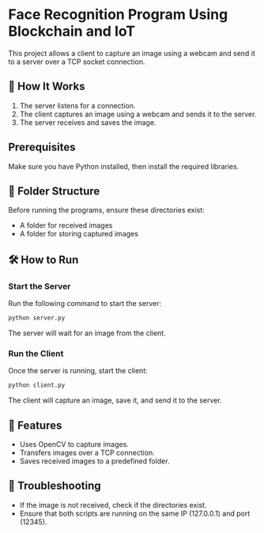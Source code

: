 # Face Recognition Program Using Blockchain and IoT

This project allows a client to capture an image using a webcam and send it to a server over a TCP socket connection.  

## 📌 How It Works  
1. The server listens for a connection.  
2. The client captures an image using a webcam and sends it to the server.  
3. The server receives and saves the image.  

## Prerequisites  
Make sure you have Python installed, then install the required libraries.

## 📂 Folder Structure
Before running the programs, ensure these directories exist:
- A folder for received images
- A folder for storing captured images

## 🛠 How to Run
### Start the Server
Run the following command to start the server:
```bash
python server.py
```
The server will wait for an image from the client.

### Run the Client
Once the server is running, start the client:
```bash
python client.py
```
The client will capture an image, save it, and send it to the server.

## 🎯 Features
- Uses OpenCV to capture images.
- Transfers images over a TCP connection.
- Saves received images to a predefined folder.

## 🔧 Troubleshooting
- If the image is not received, check if the directories exist.
- Ensure that both scripts are running on the same IP (127.0.0.1) and port (12345).
